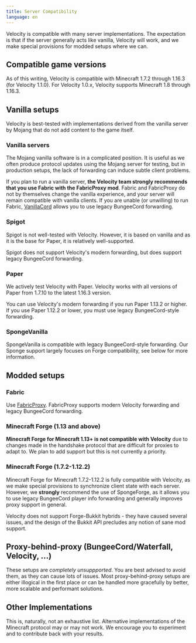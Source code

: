 ```yaml
---
title: Server Compatibility
language: en
---
```


Velocity is compatible with many server implementations. The expectation is that if the server generally acts like vanilla, Velocity will work, and we make special provisions for modded setups where we can.

## Compatible game versions

As of this writing, Velocity is compatible with Minecraft 1.7.2 through 1.16.3 (for Velocity 1.1.0).
For Velocity 1.0.x, Velocity supports Minecraft 1.8 through 1.16.3.

## Vanilla setups

Velocity is best-tested with implementations derived from the vanilla server by Mojang
that do not add content to the game itself.

### Vanilla servers

The Mojang vanilla software is in a complicated position. It is useful as we often produce
protocol updates using the Mojang server for testing, but in production setups, the lack of
forwarding can induce subtle client problems.

If you plan to run a vanilla server, **the Velocity team strongly recommends that you use Fabric
with the FabricProxy mod**. Fabric and FabricProxy do not by themselves change the vanilla experience,
and your server will remain compatible with vanilla clients. If you are unable (or unwilling)
to run Fabric, [VanillaCord](https://github.com/ME1312/VanillaCord) allows you to use legacy
BungeeCord forwarding.

### Spigot

Spigot is not well-tested with Velocity. However, it is based on vanilla and as it is the base
for Paper, it is relatively well-supported.

Spigot does not support Velocity's modern forwarding, but does support legacy BungeeCord
forwarding.

### Paper

We actively test Velocity with Paper. Velocity works with all versions of Paper from 1.7.10 to
the latest 1.16.3 version.

You can use Velocity's modern forwarding if you run Paper 1.13.2 or higher. If you use Paper
1.12.2 or lower, you must use legacy BungeeCord-style forwarding.

### SpongeVanilla

SpongeVanilla is compatible with legacy BungeeCord-style forwarding. Our Sponge support largely
focuses on Forge compatibility, see below for more information.

## Modded setups

### Fabric

Use [FabricProxy](https://www.curseforge.com/minecraft/mc-mods/fabricproxy). FabricProxy supports
modern Velocity forwarding and legacy BungeeCord forwarding.

### Minecraft Forge (1.13 and above)

**Minecraft Forge for Minecraft 1.13+ is not compatible with Velocity** due to changes made in
the handshake protocol that are difficult for proxies to adapt to. We plan to add support but
this is not currently a priority.

### Minecraft Forge (1.7.2-1.12.2)

Minecraft Forge for Minecraft 1.7.2-1.12.2 is fully compatible with Velocity, as we make special
provisions to synchronize client state with each server. However, we **strongly** recommend the
use of SpongeForge, as it allows you to use legacy BungeeCord player info forwarding and generally
improves proxy support in general.

Velocity does not support Forge-Bukkit hybrids - they have caused several issues, and the design of
the Bukkit API precludes any notion of sane mod support.

## Proxy-behind-proxy (BungeeCord/Waterfall, Velocity, ...)

These setups are _completely unsuppported_. You are best advised to avoid them, as they can cause
lots of issues. Most proxy-behind-proxy setups are either illogical in the first place or can be handled
more gracefully by better, more scalable and performant solutions.

## Other Implementations

This is, naturally, not an exhaustive list. Alternative implementations of the Minecraft protocol may
or may not work. We encourage you to experiment and to contribute back with your results.